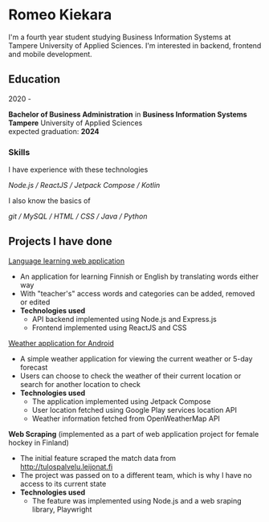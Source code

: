 # Romeo Kiekara

I'm a fourth year student studying Business Information Systems at Tampere University of Applied Sciences.
I'm interested in backend, frontend and mobile development.

## Education

2020 -

__Bachelor of Business Administration__ in __Business Information Systems__<br>
__Tampere__ University of Applied Sciences<br>
expected graduation: __2024__

### Skills

I have experience with these technologies

*Node.js  /  ReactJS  /  Jetpack Compose  /  Kotlin*

I also know the basics of

*git  /  MySQL  /  HTML  /  CSS  /  Java  /  Python*

## Projects I have done

[Language learning web application](https://github.com/Kiekara/fullstack-project)
- An application for learning Finnish or English by translating words either way
- With "teacher's" access words and categories can be added, removed or edited
- __Technologies used__
  - API backend implemented using Node.js and Express.js
  - Frontend implemented using ReactJS and CSS

[Weather application for Android](https://github.com/Kiekara/weather-app)
- A simple weather application for viewing the current weather or 5-day forecast
- Users can choose to check the weather of their current location or search for another location to check
- __Technologies used__
  - The application implemented using Jetpack Compose
  - User location fetched using Google Play services location API
  - Weather information fetched from OpenWeatherMap API

__Web Scraping__ (implemented as a part of web application project for female hockey in Finland)
- The initial feature scraped the match data from http://tulospalvelu.leijonat.fi
- The project was passed on to a different team, which is why I have no access to its current state
- __Technologies used__
  - The feature was implemented using Node.js and a web sraping library, Playwright
